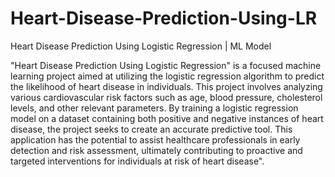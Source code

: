 # Heart-Disease-Prediction-Using-LR
Heart Disease Prediction Using Logistic Regression  | ML Model


"Heart Disease Prediction Using Logistic Regression" is a focused machine learning project aimed at utilizing the logistic regression algorithm to predict the likelihood of heart disease in individuals. This project involves analyzing various cardiovascular risk factors such as age, blood pressure, cholesterol levels, and other relevant parameters. By training a logistic regression model on a dataset containing both positive and negative instances of heart disease, the project seeks to create an accurate predictive tool. This application has the potential to assist healthcare professionals in early detection and risk assessment, ultimately contributing to proactive and targeted interventions for individuals at risk of heart disease".
